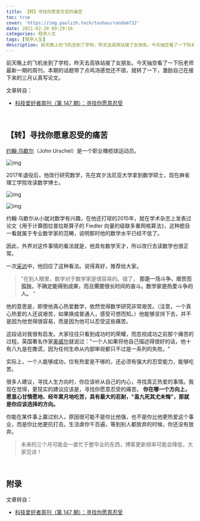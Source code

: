 ```yaml
---
title: 【转】寻找你愿意忍受的痛苦
toc: true
cover: 'https://img.paulzzh.tech/touhou/random?22'
date: 2021-02-28 09:29:16
categories: 程序人生
tags: [程序人生]
description: 前天晚上的飞机坐到了学校，昨天去高铁站接了女朋友。今天抽空看了一下阮老师最新一期的周刊，本期的话题带了点鸡汤感觉还不错，就转了一下，激励自己在接下来的三月认真写论文。
---
```


前天晚上的飞机坐到了学校，昨天去高铁站接了女朋友。今天抽空看了一下阮老师最新一期的周刊，本期的话题带了点鸡汤感觉还不错，就转了一下，激励自己在接下来的三月认真写论文。

文章转自：

-   [科技爱好者周刊（第 147 期）：寻找你愿意忍受](http://www.ruanyifeng.com/blog/2021/02/weekly-issue-147.html)

<br/>

<!--more-->

## **【转】寻找你愿意忍受的痛苦**

[约翰·乌歇尔](https://en.wikipedia.org/wiki/John_Urschel)（John Urschel）是一个职业橄榄球运动员。

![img](https://cdn.beekka.com/blogimg/asset/202102/bg2021022205.jpg)

2017年退役后，他改行研究数学，先在宾夕法尼亚大学拿到数学硕士，现在麻省理工学院攻读数学博士。

![img](https://cdn.beekka.com/blogimg/asset/202102/bg2021022206.jpg)

![img](https://cdn.beekka.com/blogimg/asset/202102/bg2021022207.jpg)

约翰·乌歇尔从小就对数学有兴趣，在他还打球的2015年，就在学术杂志上发表过论文《用于计算图拉普拉斯算子的 Fiedler 向量的级联多重网格算法》，这种题目一看就属于专业数学家的范畴，说明那时他的数学水平已经不低了。

因此，外界对这件事情的看法就是，他具有数学天才，所以改行去读数学也很正常。

一次[采访](https://hmmdaily.com/2018/09/28/john-urschel-goes-pro/)中，他回应了这种看法。说得真好，推荐给大家。

>   "在别人眼里，数学对于数学家是很容易的。错了， **那是一场斗争，艰苦而孤独，不确定能得到成果，而且需要很长时间的奋斗。数学家是热爱斗争的人。** "

他的意思是，即使他真心热爱数学，依然觉得数学研究非常艰苦。（注意，一个真心热爱的人还说艰苦，如果换成普通人，感受可想而知。）他能够坚持下去，并不是因为他觉得很容易，而是因为他可以忍受这些痛苦。

这段话对我很有启发。大家往往只看到成功时的荣耀，而忽视成功之前那个痛苦的过程。英国著名作家[奥威尔](http://www.ruanyifeng.com/blog/2004/12/post_94.html)就说过："一个人如果将他自己描述得很好的话，他十有八九是在撒谎，因为任何生命从内部审视都只不过是一系列的失败。"

实际上，一个人能够成功，仅有热爱是不够的，还必须有强大的忍受能力，能够吃苦。

很多人建议，寻找人生方向时，你应该听从自己的内心，寻找真正热爱的事情。我现在觉得，更现实的建议应该是，寻找你愿意忍受的痛苦。 **你在哪一个方向上，愿意心甘情愿地、经年累月地吃苦，具有最大的忍耐，"虽九死其尤未悔"，那就是你应该选择的方向。**

你能在某件事上赢过别人，原因很可能不是你比他强，也不是你比他更热爱这个事业，而是你比他更抗打击。生活虐你千百遍，等到别人都放弃的时候，你还没有放弃。

>   未来的三个月可能会一直忙于整毕业的东西，博客更新频率可能会降低，大家见谅！

<br/>

## **附录**

文章转自：

-   [科技爱好者周刊（第 147 期）：寻找你愿意忍受](http://www.ruanyifeng.com/blog/2021/02/weekly-issue-147.html)

<br/>